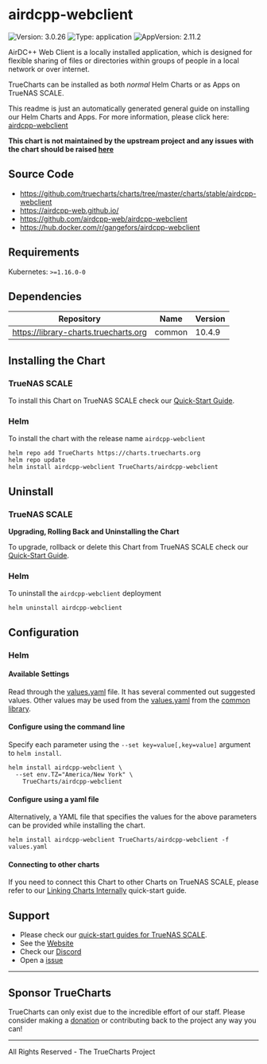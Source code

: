# airdcpp-webclient

![Version: 3.0.26](https://img.shields.io/badge/Version-3.0.26-informational?style=flat-square) ![Type: application](https://img.shields.io/badge/Type-application-informational?style=flat-square) ![AppVersion: 2.11.2](https://img.shields.io/badge/AppVersion-2.11.2-informational?style=flat-square)

AirDC++ Web Client is a locally installed application, which is designed for flexible sharing of files or directories within groups of people in a local network or over internet.

TrueCharts can be installed as both *normal* Helm Charts or as Apps on TrueNAS SCALE.

This readme is just an automatically generated general guide on installing our Helm Charts and Apps.
For more information, please click here: [airdcpp-webclient](https://truecharts.org/docs/charts/stable/airdcpp-webclient)

**This chart is not maintained by the upstream project and any issues with the chart should be raised [here](https://github.com/truecharts/charts/issues/new/choose)**

## Source Code

* <https://github.com/truecharts/charts/tree/master/charts/stable/airdcpp-webclient>
* <https://airdcpp-web.github.io/>
* <https://github.com/airdcpp-web/airdcpp-webclient>
* <https://hub.docker.com/r/gangefors/airdcpp-webclient>

## Requirements

Kubernetes: `>=1.16.0-0`

## Dependencies

| Repository | Name | Version |
|------------|------|---------|
| https://library-charts.truecharts.org | common | 10.4.9 |

## Installing the Chart

### TrueNAS SCALE

To install this Chart on TrueNAS SCALE check our [Quick-Start Guide](https://truecharts.org/docs/manual/SCALE%20Apps/Quick-Start%20Guides/Installing-an-App).

### Helm

To install the chart with the release name `airdcpp-webclient`

```console
helm repo add TrueCharts https://charts.truecharts.org
helm repo update
helm install airdcpp-webclient TrueCharts/airdcpp-webclient
```

## Uninstall

### TrueNAS SCALE

**Upgrading, Rolling Back and Uninstalling the Chart**

To upgrade, rollback or delete this Chart from TrueNAS SCALE check our [Quick-Start Guide](https://truecharts.org/docs/manual/SCALE%20Apps/Quick-Start%20Guides/Upgrade-rollback-delete-an-App).

### Helm

To uninstall the `airdcpp-webclient` deployment

```console
helm uninstall airdcpp-webclient
```

## Configuration

### Helm

#### Available Settings

Read through the [values.yaml](./values.yaml) file. It has several commented out suggested values.
Other values may be used from the [values.yaml](https://github.com/truecharts/library-charts/tree/main/charts/stable/common/values.yaml) from the [common library](https://github.com/k8s-at-home/library-charts/tree/main/charts/stable/common).

#### Configure using the command line

Specify each parameter using the `--set key=value[,key=value]` argument to `helm install`.

```console
helm install airdcpp-webclient \
  --set env.TZ="America/New York" \
    TrueCharts/airdcpp-webclient
```

#### Configure using a yaml file

Alternatively, a YAML file that specifies the values for the above parameters can be provided while installing the chart.

```console
helm install airdcpp-webclient TrueCharts/airdcpp-webclient -f values.yaml
```

#### Connecting to other charts

If you need to connect this Chart to other Charts on TrueNAS SCALE, please refer to our [Linking Charts Internally](https://truecharts.org/docs/manual/SCALE%20Apps/Quick-Start%20Guides/linking-apps) quick-start guide.

## Support

- Please check our [quick-start guides for TrueNAS SCALE](https://truecharts.org/docs/manual/SCALE%20Apps/Quick-Start%20Guides/Important-MUST-READ).
- See the [Website](https://truecharts.org)
- Check our [Discord](https://discord.gg/tVsPTHWTtr)
- Open a [issue](https://github.com/truecharts/apps/issues/new/choose)

---

## Sponsor TrueCharts

TrueCharts can only exist due to the incredible effort of our staff.
Please consider making a [donation](https://truecharts.org/docs/about/sponsor) or contributing back to the project any way you can!

---

All Rights Reserved - The TrueCharts Project

